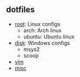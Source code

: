 
## dotfiles

- [root](./root): Linux configs
    - arch: Arch linux
    - ubuntu: Ubuntu linux
- [disk](./disk): Windows configs
    - msys2
    - scoop
- [vim](./vim)
- [misc](./misc)
